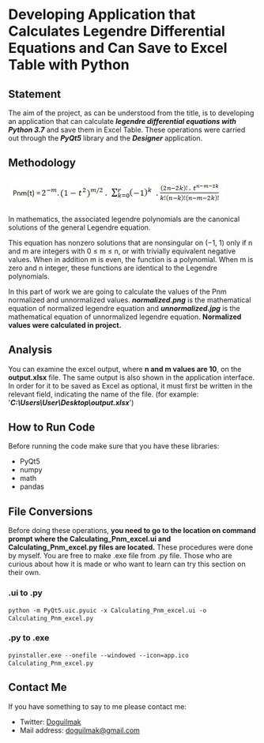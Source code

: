 
#  Developing Application that Calculates Legendre Differential Equations and Can Save to Excel Table with Python 

## Statement

The aim of the project, as can be understood from the title, is to developing an application that can calculate ***legendre differential equations with Python 3.7*** and save them in Excel Table. These operations were carried out through the ***PyQt5*** library and the ***Designer*** application.

## Methodology

![Screenshot](unnormalized.jpg)

In mathematics, the associated legendre polynomials are the canonical solutions of the general Legendre equation.

This equation has nonzero solutions that are nonsingular on (−1, 1) only if n and m are integers with 0 ≤ m ≤ n, or with trivially equivalent negative values. When in addition m is even, the function is a polynomial. When m is zero and n integer, these functions are identical to the Legendre polynomials.

In this part of work we are going to calculate the values of the Pnm normalized and unnormalized values. ***normalized.png*** is the mathematical equation of normalized legendre equation and ***unnormalized.jpg***  is the mathematical equation of unnormalized legendre equation. **Normalized values  were calculated in project.**

## Analysis

You can examine the excel output, where **n and m values ​​are 10**, on the **output.xlsx** file. The same output is also shown in the application interface. In order for it to be saved as Excel as optional, it must first be written in the relevant field, indicating the name of the file. (for example: '***C:\Users\User\Desktop\output.xlsx***')

## How to Run Code

Before running the code make sure that you have these libraries:

 - PyQt5
 - numpy
 - math
 - pandas

## File Conversions

Before doing these operations, **you need to go to the location on command prompt where the Calculating_Pnm_excel.ui and Calculating_Pnm_excel.py files are located.** These procedures were done by myself. You are free to make .exe file from .py file. Those who are curious about how it is made or who want to learn can try this section on their own.

### .ui to .py

    python -m PyQt5.uic.pyuic -x Calculating_Pnm_excel.ui -o Calculating_Pnm_excel.py

### .py to .exe

    pyinstaller.exe --onefile --windowed --icon=app.ico Calculating_Pnm_excel.py

## Contact Me

If you have something to say to me please contact me: 

 - Twitter: [Doguilmak](https://twitter.com/Doguilmak)  
 - Mail address: doguilmak@gmail.com
 
